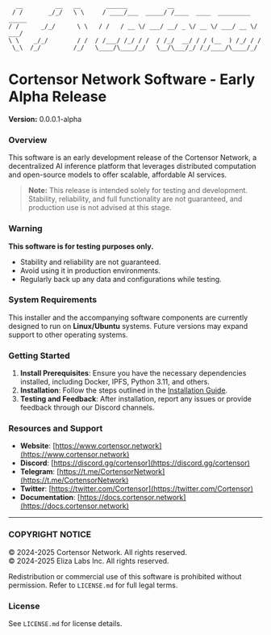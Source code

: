 ```
  __         __   __       ______           __
 / /       _/_/   \ \     / ____/___  _____/ /____  ____  _________  _____
/ /      _/_/      \ \   / /   / __ \/ ___/ __/ _ \/ __ \/ ___/ __ \/ ___/
\ \    _/_/        / /  / /___/ /_/ / /  / /_/  __/ / / (__  ) /_/ / /
 \_\  /_/         /_/   \____/\____/_/   \__/\___/_/ /_/____/\____/_/

```
# Cortensor Network Software - Early Alpha Release

**Version:** 0.0.0.1-alpha

### Overview

This software is an early development release of the Cortensor Network, a decentralized AI inference platform that leverages distributed computation and open-source models to offer scalable, affordable AI services.

> **Note:** This release is intended solely for testing and development. Stability, reliability, and full functionality are not guaranteed, and production use is not advised at this stage.

### Warning

**This software is for testing purposes only.**  
- Stability and reliability are not guaranteed.
- Avoid using it in production environments.
- Regularly back up any data and configurations while testing.

### System Requirements

This installer and the accompanying software components are currently designed to run on **Linux/Ubuntu** systems. Future versions may expand support to other operating systems.

### Getting Started

1. **Install Prerequisites**: Ensure you have the necessary dependencies installed, including Docker, IPFS, Python 3.11, and others.
2. **Installation**: Follow the steps outlined in the [Installation Guide](https://docs.cortensor.network/getting-started/installation-and-setup).
3. **Testing and Feedback**: After installation, report any issues or provide feedback through our Discord channels.

### Resources and Support

- **Website**: [https://www.cortensor.network](https://www.cortensor.network)
- **Discord**: [https://discord.gg/cortensor](https://discord.gg/cortensor)
- **Telegram**: [https://t.me/CortensorNetwork](https://t.me/CortensorNetwork)
- **Twitter**: [https://twitter.com/Cortensor](https://twitter.com/Cortensor)
- **Documentation**: [https://docs.cortensor.network](https://docs.cortensor.network)

---

### COPYRIGHT NOTICE

© 2024-2025 Cortensor Network. All rights reserved.  
© 2024-2025 Eliza Labs Inc. All rights reserved.

Redistribution or commercial use of this software is prohibited without permission. Refer to `LICENSE.md` for full legal terms.

### License

See `LICENSE.md` for license details.
